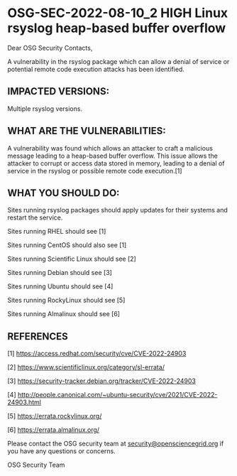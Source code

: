 # OSG-SEC-2022-08-10_2 HIGH Linux rsyslog heap-based buffer overflow


Dear OSG Security Contacts,

A vulnerability in the rsyslog package which can allow a denial of service or potential remote code execution attacks has been identified.

## IMPACTED VERSIONS:

Multiple rsyslog versions.

## WHAT ARE THE VULNERABILITIES:

A vulnerability was found which allows an attacker to craft a malicious message leading to a heap-based buffer overflow. This issue allows the attacker to corrupt or access data stored in memory, leading to a denial of service in the rsyslog or possible remote code execution.[1]

## WHAT YOU SHOULD DO:

Sites running rsyslog packages should apply updates for their systems and restart the service.

Sites running RHEL should see [1]

Sites running CentOS should also see [1]

Sites running Scientific Linux should see [2]

Sites running Debian should see [3]

Sites running Ubuntu should see [4]

Sites running RockyLinux should see [5]

Sites running Almalinux should see [6]

## REFERENCES

[1] https://access.redhat.com/security/cve/CVE-2022-24903

[2] https://www.scientificlinux.org/category/sl-errata/

[3] https://security-tracker.debian.org/tracker/CVE-2022-24903

[4] http://people.canonical.com/~ubuntu-security/cve/2021/CVE-2022-24903.html

[5] https://errata.rockylinux.org/

[6] https://errata.almalinux.org/


Please contact the OSG security team at security@opensciencegrid.org if you have any questions or concerns.

OSG Security Team
